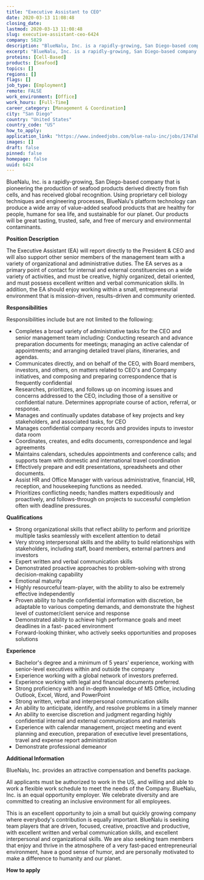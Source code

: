 ```yaml
---
title: "Executive Assistant to CEO"
date: 2020-03-13 11:08:48
closing_date: 
lastmod: 2020-03-13 11:08:48
slug: executive-assistant-ceo-6424
company: 5829
description: "BlueNalu, Inc. is a rapidly-growing, San Diego-based company that is pioneering the production of seafood products derived directly from fish cells, and has received global recognition. Using proprietary cell biology techniques and engineering processes, BlueNalu’s platform technology can produce a wide array of value-added seafood products that are healthy for people, humane for sea life, and sustainable for our planet. Our products will be great tasting, trusted, safe, and free of mercury and environmental contaminants.Position Description"
excerpt: "BlueNalu, Inc. is a rapidly-growing, San Diego-based company that is pioneering the production of seafood products derived directly from fish cells, and has received global recognition. Using proprietary cell biology techniques and engineering processes, BlueNalu’s platform technology can produce a wide array of value-added seafood products that are healthy for people, humane for sea life, and sustainable for our planet. Our products will be great tasting, trusted, safe, and free of mercury and environmental contaminants.Position Description"
proteins: [Cell-Based]
products: [Seafood]
topics: []
regions: []
flags: []
job_type: [Employment]
remote: FALSE
work_environment: [Office]
work_hours: [Full-Time]
career_category: [Management & Coordination]
city: "San Diego"
country: "United States"
country_code: "US"
how_to_apply: 
application_link: "https://www.indeedjobs.com/blue-nalu-inc/jobs/1747ab2b1a65b772e8f3"
images: []
draft: false
pinned: false
homepage: false
uuid: 6424
---
```

BlueNalu, Inc. is a rapidly-growing, San Diego-based company that is
pioneering the production of seafood products derived directly from fish
cells, and has received global recognition. Using proprietary cell
biology techniques and engineering processes, BlueNalu's platform
technology can produce a wide array of value-added seafood products that
are healthy for people, humane for sea life, and sustainable for our
planet. Our products will be great tasting, trusted, safe, and free of
mercury and environmental contaminants.

**Position Description**

The Executive Assistant (EA) will report directly to the President & CEO
and will also support other senior members of the management team with a
variety of organizational and administrative duties. The EA serves as a
primary point of contact for internal and external constituencies on a
wide variety of activities, and must be creative, highly organized,
detail oriented, and must possess excellent written and verbal
communication skills. In addition, the EA should enjoy working within a
small, entrepreneurial environment that is mission-driven,
results-driven and community oriented.

**Responsibilities**

Responsibilities include but are not limited to the following:

-   Completes a broad variety of administrative tasks for the CEO and
    senior management team including: Conducting research and advance
    preparation documents for meetings; managing an active calendar of
    appointments; and arranging detailed travel plans, itineraries, and
    agendas.
-   Communicates directly, and on behalf of the CEO, with Board members,
    investors, and others, on matters related to CEO\'s and Company
    initiatives, and composing and preparing correspondence that is
    frequently confidential
-   Researches, prioritizes, and follows up on incoming issues and
    concerns addressed to the CEO, including those of a sensitive or
    confidential nature. Determines appropriate course of action,
    referral, or response.
-   Manages and continually updates database of key projects and key
    stakeholders, and associated tasks, for CEO
-   Manages confidential company records and provides inputs to investor
    data room
-   Coordinates, creates, and edits documents, correspondence and legal
    agreements
-   Maintains calendars, schedules appointments and conference calls;
    and supports team with domestic and international travel
    coordination
-   Effectively prepare and edit presentations, spreadsheets and other
    documents.
-   Assist HR and Office Manager with various administrative, financial,
    HR, reception, and housekeeping functions as needed.
-   Prioritizes conflicting needs; handles matters expeditiously and
    proactively, and follows-through on projects to successful
    completion often with deadline pressures.

**Qualifications**

-   Strong organizational skills that reflect ability to perform and
    prioritize multiple tasks seamlessly with excellent attention to
    detail
-   Very strong interpersonal skills and the ability to build
    relationships with stakeholders, including staff, board members,
    external partners and investors
-   Expert written and verbal communication skills
-   Demonstrated proactive approaches to problem-solving with strong
    decision-making capability
-   Emotional maturity
-   Highly resourceful team-player, with the ability to also be
    extremely effective independently
-   Proven ability to handle confidential information with discretion,
    be adaptable to various competing demands, and demonstrate the
    highest level of customer/client service and response
-   Demonstrated ability to achieve high performance goals and meet
    deadlines in a fast- paced environment
-   Forward-looking thinker, who actively seeks opportunities and
    proposes solutions

**Experience**

-   Bachelor's degree and a minimum of 5 years' experience, working with
    senior-level executives within and outside the company
-   Experience working with a global network of investors preferred.
-   Experience working with legal and financial documents preferred.
-   Strong proficiency with and in-depth knowledge of MS Office,
    including Outlook, Excel, Word, and PowerPoint
-   Strong written, verbal and interpersonal communication skills
-   An ability to anticipate, identify, and resolve problems in a timely
    manner
-   An ability to exercise discretion and judgment regarding highly
    confidential internal and external communications and materials
-   Experience with calendar management, project meeting and event
    planning and execution, preparation of executive level
    presentations, travel and expense report administration
-   Demonstrate professional demeanor

**Additional Information**

BlueNalu, Inc. provides an attractive compensation and benefits package.

All applicants must be authorized to work in the US, and willing and
able to work a flexible work schedule to meet the needs of the Company.
BlueNalu, Inc. is an equal opportunity employer. We celebrate diversity
and are committed to creating an inclusive environment for all
employees.

This is an excellent opportunity to join a small but quickly growing
company where everybody's contribution is equally important. BlueNalu is
seeking team players that are driven, focused, creative, proactive and
productive, with excellent written and verbal communication skills, and
excellent interpersonal and organizational skills. We are also seeking
team members that enjoy and thrive in the atmosphere of a very
fast-paced entrepreneurial environment, have a good sense of humor, and
are personally motivated to make a difference to humanity and our
planet.


**How to apply**



